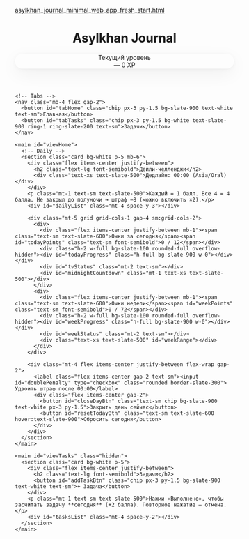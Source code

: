[asylkhan_journal_minimal_web_app_fresh_start.html](https://github.com/user-attachments/files/22191812/asylkhan_journal_minimal_web_app_fresh_start.html)
<!DOCTYPE html>
<html lang="ru">
<head>
  <meta charset="UTF-8" />
  <meta name="viewport" content="width=device-width, initial-scale=1" />
  <title>Asylkhan Journal — Minimal Gamified</title>
  <script src="https://cdn.tailwindcss.com"></script>
  <link rel="preconnect" href="https://fonts.googleapis.com">
  <link rel="preconnect" href="https://fonts.gstatic.com" crossorigin>
  <link href="https://fonts.googleapis.com/css2?family=Inter:wght@400;500;600;700&display=swap" rel="stylesheet">
  <style>
    :root { color-scheme: light; }
    body { font-family: Inter, ui-sans-serif, system-ui, -apple-system, Segoe UI, Roboto, "Helvetica Neue", Arial; }
    .card { border-radius: 1.25rem; box-shadow: 0 2px 10px rgba(0,0,0,.04), 0 12px 40px rgba(0,0,0,.06); }
    .chip { border-radius: 999px; }
  </style>
</head>
<body class="bg-slate-50 text-slate-900 antialiased min-h-screen">
  <div class="mx-auto max-w-4xl px-4 py-6">
    <!-- Topbar -->
    <header class="flex items-center justify-between gap-4 mb-6">
      <div>
        <h1 class="text-2xl font-semibold tracking-tight">Asylkhan Journal</h1>
        <p id="todayLabel" class="text-sm text-slate-500"></p>
      </div>
      <div class="card bg-white px-4 py-2">
        <div class="text-xs text-slate-500">Текущий уровень</div>
        <div class="flex items-baseline gap-2">
          <span id="levelName" class="text-base font-semibold">—</span>
          <span id="xpTotal" class="text-sm text-slate-500">0 XP</span>
        </div>
        <div class="mt-1 h-1.5 w-48 bg-slate-100 rounded-full overflow-hidden">
          <div id="levelProgress" class="h-full bg-slate-900 w-0"></div>
        </div>
        <div id="levelHint" class="mt-1 text-[11px] text-slate-500"></div>
      </div>
    </header>

    <!-- Tabs -->
    <nav class="mb-4 flex gap-2">
      <button id="tabHome" class="chip px-3 py-1.5 bg-slate-900 text-white text-sm">Главная</button>
      <button id="tabTasks" class="chip px-3 py-1.5 bg-white text-slate-900 ring-1 ring-slate-200 text-sm">Задачи</button>
    </nav>

    <main id="viewHome">
      <!-- Daily -->
      <section class="card bg-white p-5 mb-6">
        <div class="flex items-center justify-between">
          <h2 class="text-lg font-semibold">Дейли-челленджи</h2>
          <div class="text-xs text-slate-500">Дедлайн: 00:00 (Asia/Oral)</div>
        </div>
        <p class="mt-1 text-sm text-slate-500">Каждый = 1 балл. Все 4 = 4 балла. Не закрыл до полуночи → штраф −8 (можно включить ×2).</p>
        <div id="dailyList" class="mt-4 space-y-3"></div>

        <div class="mt-5 grid grid-cols-1 gap-4 sm:grid-cols-2">
          <div>
            <div class="flex items-center justify-between mb-1"><span class="text-sm text-slate-600">Очки за сегодня</span><span id="todayPoints" class="text-sm font-semibold">0 / 12</span></div>
            <div class="h-2 w-full bg-slate-100 rounded-full overflow-hidden"><div id="todayProgress" class="h-full bg-slate-900 w-0"></div></div>
            <div id="tvStatus" class="mt-2 text-sm"></div>
            <div id="midnightCountdown" class="mt-1 text-xs text-slate-500"></div>
          </div>
          <div>
            <div class="flex items-center justify-between mb-1"><span class="text-sm text-slate-600">Очки недели</span><span id="weekPoints" class="text-sm font-semibold">0 / 72</span></div>
            <div class="h-2 w-full bg-slate-100 rounded-full overflow-hidden"><div id="weekProgress" class="h-full bg-slate-900 w-0"></div></div>
            <div id="weekStatus" class="mt-2 text-sm"></div>
            <div class="text-xs text-slate-500" id="weekRange"></div>
          </div>
        </div>

        <div class="mt-4 flex items-center justify-between flex-wrap gap-2">
          <label class="flex items-center gap-2 text-sm"><input id="doublePenalty" type="checkbox" class="rounded border-slate-300"> Удвоить штраф после 00:00</label>
          <div class="flex items-center gap-2">
            <button id="closeDayBtn" class="text-sm chip bg-slate-900 text-white px-3 py-1.5">Закрыть день сейчас</button>
            <button id="resetTodayBtn" class="text-sm text-slate-600 hover:text-slate-900">Сбросить сегодня</button>
          </div>
        </div>
      </section>
    </main>

    <main id="viewTasks" class="hidden">
      <section class="card bg-white p-5">
        <div class="flex items-center justify-between">
          <h2 class="text-lg font-semibold">Задачи</h2>
          <button id="addTaskBtn" class="chip px-3 py-1.5 bg-slate-900 text-white text-sm">+ Задача</button>
        </div>
        <p class="mt-1 text-sm text-slate-500">Нажми «Выполнено», чтобы засчитать задачу **сегодня** (+2 балла). Повторное нажатие — отмена.</p>
        <div id="tasksList" class="mt-4 space-y-2"></div>
      </section>
    </main>
  </div>

  <script>
    // ===== Constants =====
    const TZ = 'Asia/Oral';
    const STORAGE_KEY = 'asyl_minimal_v1';

    const LEVELS = [
      { min: 0, max: 49, name: 'Сырой' },
      { min: 50, max: 124, name: 'Колеблющийся' },
      { min: 125, max: 224, name: 'Осознанный' },
      { min: 225, max: 349, name: 'Собранный' },
      { min: 350, max: 499, name: 'Фокусированный' },
      { min: 500, max: 699, name: 'Управляющий собой' },
      { min: 700, max: 949, name: 'Непоколебимый' },
      { min: 950, max: 1249, name: 'Стальной' },
      { min: 1250, max: 1590, name: 'Абсолютный контроль' },
      { min: 1600, max: Infinity, name: 'Железная воля' }
    ];

    // ===== State =====
    const DEFAULT_STATE = () => ({
      settings: { doublePenalty: true },
      xpTotal: 0,
      tasks: [
        { id: uid(), title: 'Сделать пост в Instagram', doneDates: {} },
        { id: uid(), title: 'Позвонить поставщику', doneDates: {} },
      ],
      days: { /* 'YYYY-MM-DD': { daily:{wake,diet,sport,learn}, penaltyApplied, locked } */ }
    });

    function uid(){ return Math.random().toString(36).slice(2,9); }
    function tNow(){ return new Date(new Date().toLocaleString('en-US', { timeZone: TZ })); }
    function dKey(d=tNow()){ return d.toISOString().slice(0,10); }
    function fmtDate(d){ return new Intl.DateTimeFormat('ru-RU',{ dateStyle:'full', timeZone: TZ }).format(d); }
    function startOfWeek(d=tNow()){ const x=new Date(d); const wd=(x.getDay()+6)%7; x.setDate(x.getDate()-wd); x.setHours(0,0,0,0); return x; }
    function endOfWeek(d=tNow()){ const s=startOfWeek(d); const e=new Date(s); e.setDate(s.getDate()+6); e.setHours(23,59,59,999); return e; }

    let state = load();
    function load(){ try{ const raw=localStorage.getItem(STORAGE_KEY); return raw? JSON.parse(raw): DEFAULT_STATE(); } catch{ return DEFAULT_STATE(); } }
    function save(){ localStorage.setItem(STORAGE_KEY, JSON.stringify(state)); }

    function ensureDay(k=dKey()){
      if(!state.days[k]) state.days[k] = { daily:{wake:false,diet:false,sport:false,learn:false}, penaltyApplied:false, locked:false };
      return state.days[k];
    }

    // ===== Points =====
    function dailyPoints(k=dKey()){
      const d=state.days[k]; if(!d) return 0; const {wake,diet,sport,learn}=d.daily; return (wake?1:0)+(diet?1:0)+(sport?1:0)+(learn?1:0);
    }
    function taskPointsForDay(k=dKey()){
      return state.tasks.reduce((a,t)=> a + (t.doneDates && t.doneDates[k]? 2:0), 0);
    }
    function penaltyForDay(k=dKey()){
      const d=state.days[k]; if(!d) return 0; return d.penaltyApplied? (state.settings.doublePenalty?-16:-8): 0;
    }
    function totalPointsForDay(k=dKey()){
      return dailyPoints(k) + taskPointsForDay(k) + penaltyForDay(k);
    }
    function weekKeys(ref=tNow()){
      const s=startOfWeek(ref), e=endOfWeek(ref); const keys=[]; const cur=new Date(s);
      while(cur<=e){ keys.push(cur.toISOString().slice(0,10)); cur.setDate(cur.getDate()+1);} return keys;
    }
    function weekPoints(){ return weekKeys().reduce((a,k)=> a + totalPointsForDay(k), 0); }

    // ===== Levels =====
    function getLevel(xp){ for(const l of LEVELS){ if(xp>=l.min && xp<=l.max) return l; } return LEVELS[LEVELS.length-1]; }
    function nextLevelInfo(xp){ const i=LEVELS.findIndex(l=> xp>=l.min && xp<=l.max); if(i<0||i===LEVELS.length-1) return { nextName:'MAX', need:0, progress:1}; const cur=LEVELS[i], next=LEVELS[i+1]; const span=(cur.max-cur.min+1); const into=(xp-cur.min); return { nextName: next.name, need: Math.max(0,(cur.max+1)-xp), progress: Math.max(0,Math.min(1, into/span)) } }

    // ===== Midnight Rules =====
    function msToMidnight(){ const now=tNow(); const m=new Date(now); m.setHours(24,0,0,0); return m-now; }
    function applyMidnightRules(){ const k=dKey(); const d=ensureDay(k); if(!d.locked){ if(dailyPoints(k)<4 && !d.penaltyApplied){ d.penaltyApplied=true; state.xpTotal=Math.max(0, state.xpTotal+(state.settings.doublePenalty?-16:-8)); } d.locked=true; save(); render(); } setTimeout(()=>{ ensureDay(dKey()); save(); render(); },1000); }

    // ===== Header =====
    function renderHeader(){
      document.getElementById('todayLabel').textContent = fmtDate(tNow());
      const lvl = getLevel(state.xpTotal);
      document.getElementById('levelName').textContent = lvl.name;
      document.getElementById('xpTotal').textContent = `${state.xpTotal} XP`;
      const ni = nextLevelInfo(state.xpTotal);
      document.getElementById('levelProgress').style.width = `${Math.round(ni.progress*100)}%`;
      document.getElementById('levelHint').textContent = ni.need>0 ? `До «${ni.nextName}»: ${ni.need} XP` : 'Максимальный уровень';
    }

    // ===== Home (Daily) =====
    function renderDaily(){
      const k=dKey(); const d=ensureDay(k);
      const list=document.getElementById('dailyList'); list.innerHTML='';
      const items=[
        {key:'wake',label:'Подъём до 09:00'},
        {key:'diet',label:'Диета'},
        {key:'sport',label:'Спорт или 15 000 шагов'},
        {key:'learn',label:'Обучение'}
      ];
      for(const it of items){
        const row=document.createElement('div'); row.className='flex items-center justify-between gap-3 p-3 bg-slate-50 rounded-xl';
        const left=document.createElement('div'); left.className='flex items-center gap-3';
        const cb=document.createElement('input'); cb.type='checkbox'; cb.className='size-5 rounded border-slate-300'; cb.checked=!!d.daily[it.key]; cb.disabled=d.locked;
        cb.addEventListener('change',()=>{ d.daily[it.key]=cb.checked; if(cb.checked) state.xpTotal+=1; else state.xpTotal=Math.max(0,state.xpTotal-1); save(); render(); });
        const lbl=document.createElement('span'); lbl.textContent=it.label; lbl.className='text-sm';
        left.append(cb,lbl);
        const pts=document.createElement('div'); pts.className='text-xs text-slate-500'; pts.textContent='+1';
        row.append(left,pts); list.appendChild(row);
      }
      const todays = totalPointsForDay(k);
      document.getElementById('todayPoints').textContent = `${todays} / 12`;
      document.getElementById('todayProgress').style.width = `${Math.max(0,Math.min(100,(todays/12)*100))}%`;
      document.getElementById('tvStatus').textContent = todays>=12 ? '🎉 Доступно: 3 часа ТВ' : '⏳ Набери 12 баллов для 3 часов ТВ';

      // countdown
      const ms = msToMidnight();
      const s=Math.max(0,Math.floor(ms/1000)); const h=String(Math.floor(s/3600)).padStart(2,'0'); const m=String(Math.floor((s%3600)/60)).padStart(2,'0'); const ss=String(s%60).padStart(2,'0');
      document.getElementById('midnightCountdown').textContent = `До закрытия дня: ${h}:${m}:${ss}`;

      document.getElementById('doublePenalty').checked = !!state.settings.doublePenalty;
    }

    function renderWeek(){
      const wpts = weekPoints();
      document.getElementById('weekPoints').textContent = `${wpts} / 72`;
      document.getElementById('weekProgress').style.width = `${Math.max(0,Math.min(100,(wpts/72)*100))}%`;
      const isSunday = tNow().getDay()===0;
      document.getElementById('weekStatus').textContent = wpts>=72 ? (isSunday? '🛌 Сегодня можно взять выходной' : '✅ На пути к выходному в воскресенье') : '⏳ Нужно 72 балла к воскресенью';
      const s=startOfWeek(), e=endOfWeek();
      document.getElementById('weekRange').textContent = `Неделя: ${s.toLocaleDateString('ru-RU',{timeZone:TZ})} — ${e.toLocaleDateString('ru-RU',{timeZone:TZ})}`;
    }

    // ===== Tasks =====
    function renderTasks(){
      const k=dKey();
      const list=document.getElementById('tasksList'); list.innerHTML='';
      for(const t of state.tasks){
        const row=document.createElement('div'); row.className='flex items-center justify-between bg-slate-50 rounded-xl p-3';
        const left=document.createElement('div'); left.className='flex items-center gap-2';
        const title=document.createElement('span'); title.textContent=t.title; title.className='text-sm';
        left.append(title);
        const right=document.createElement('div'); right.className='flex items-center gap-2 text-xs';
        const done=!!(t.doneDates && t.doneDates[k]);
        const doneBtn=document.createElement('button'); doneBtn.textContent=done? 'Отменить':'Выполнено'; doneBtn.className='px-2 py-1 chip '+(done?'bg-slate-200':'bg-slate-900 text-white');
        doneBtn.onclick=()=>{ if(!t.doneDates) t.doneDates={}; if(t.doneDates[k]){ delete t.doneDates[k]; state.xpTotal=Math.max(0,state.xpTotal-2); } else { t.doneDates[k]=true; state.xpTotal+=2; } save(); render(); };
        const edit=document.createElement('button'); edit.textContent='Редактировать'; edit.onclick=()=>{ const nt=prompt('Изменить задачу', t.title); if(nt){ t.title=nt; save(); renderTasks(); } };
        const del=document.createElement('button'); del.textContent='Удалить'; del.className='text-red-600'; del.onclick=()=>{ if(confirm('Удалить задачу?')){ if(done) state.xpTotal=Math.max(0,state.xpTotal-2); state.tasks=state.tasks.filter(x=>x.id!==t.id); save(); render(); } };
        right.append(doneBtn, edit, del);
        row.append(left,right); list.appendChild(row);
      }
    }

    // ===== Events =====
    document.getElementById('doublePenalty').addEventListener('change', (e)=>{ state.settings.doublePenalty = e.target.checked; save(); });
    document.getElementById('closeDayBtn').addEventListener('click', ()=>{ if(!confirm('Закрыть день прямо сейчас?')) return; const k=dKey(); const d=ensureDay(k); if(dailyPoints(k)<4 && !d.penaltyApplied){ d.penaltyApplied=true; state.xpTotal=Math.max(0,state.xpTotal+(state.settings.doublePenalty?-16:-8)); } d.locked=true; save(); render(); });
    document.getElementById('resetTodayBtn').addEventListener('click', ()=>{ if(!confirm('Сбросить отметки за сегодня?')) return; const k=dKey(); const d=ensureDay(k); const dp=dailyPoints(k); state.xpTotal=Math.max(0,state.xpTotal-dp); for(const t of state.tasks){ if(t.doneDates && t.doneDates[k]){ delete t.doneDates[k]; state.xpTotal=Math.max(0,state.xpTotal-2); } } d.daily={wake:false,diet:false,sport:false,learn:false}; d.penaltyApplied=false; d.locked=false; save(); render(); });

    document.getElementById('addTaskBtn').addEventListener('click', ()=>{ const title=prompt('Новая задача'); if(!title) return; state.tasks.push({ id: uid(), title, doneDates:{} }); save(); renderTasks(); });

    document.getElementById('tabHome').addEventListener('click', ()=>{ document.getElementById('viewHome').classList.remove('hidden'); document.getElementById('viewTasks').classList.add('hidden'); document.getElementById('tabHome').classList.add('bg-slate-900','text-white'); document.getElementById('tabTasks').classList.remove('bg-slate-900','text-white'); document.getElementById('tabTasks').classList.add('bg-white','text-slate-900'); });
    document.getElementById('tabTasks').addEventListener('click', ()=>{ document.getElementById('viewTasks').classList.remove('hidden'); document.getElementById('viewHome').classList.add('hidden'); document.getElementById('tabTasks').classList.add('bg-slate-900','text-white'); document.getElementById('tabHome').classList.remove('bg-slate-900','text-white'); document.getElementById('tabHome').classList.add('bg-white','text-slate-900'); });

    // ===== Tickers =====
    setInterval(()=>{ const ms=msToMidnight(); const s=Math.max(0,Math.floor(ms/1000)); const h=String(Math.floor(s/3600)).padStart(2,'0'); const m=String(Math.floor((s%3600)/60)).padStart(2,'0'); const ss=String(s%60).padStart(2,'0'); const el=document.getElementById('midnightCountdown'); if(el) el.textContent=`До закрытия дня: ${h}:${m}:${ss}`; },1000);
    setTimeout(()=> applyMidnightRules(), msToMidnight()+1200);

    // ===== Root Render =====
    function render(){ renderHeader(); renderDaily(); renderWeek(); renderTasks(); }
    ensureDay(dKey());
    render();
  </script>
</body>
</html>
